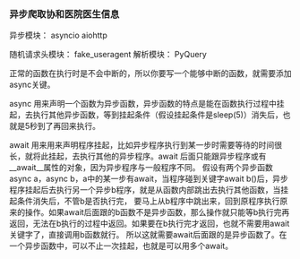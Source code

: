 ### 异步爬取协和医院医生信息

异步模块： asyncio  aiohttp

随机请求头模块： fake_useragent 
解析模块： PyQuery


正常的函数在执行时是不会中断的，所以你要写一个能够中断的函数，就需要添加async关键。

async 用来声明一个函数为异步函数，异步函数的特点是能在函数执行过程中挂起，去执行其他异步函数，等到挂起条件（假设挂起条件是sleep(5)）消失后，也就是5秒到了再回来执行。

await 用来用来声明程序挂起，比如异步程序执行到某一步时需要等待的时间很长，就将此挂起，去执行其他的异步程序。await 后面只能跟异步程序或有__await__属性的对象，因为异步程序与一般程序不同。
假设有两个异步函数async a，async b，a中的某一步有await，当程序碰到关键字await b()后，异步程序挂起后去执行另一个异步b程序，就是从函数内部跳出去执行其他函数，当挂起条件消失后，不管b是否执行完，
要马上从b程序中跳出来，回到原程序执行原来的操作。如果await后面跟的b函数不是异步函数，那么操作就只能等b执行完再返回，无法在b执行的过程中返回。如果要在b执行完才返回，也就不需要用await关键字了，直接调用b函数就行。
所以这就需要await后面跟的是异步函数了。在一个异步函数中，可以不止一次挂起，也就是可以用多个await。